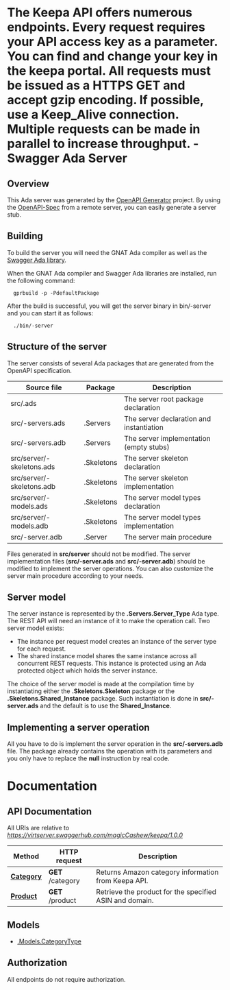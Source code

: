 # The Keepa API offers numerous endpoints.  Every request requires your API access key as a parameter. You can find and change your key in the keepa portal. All requests must be issued as a HTTPS GET and accept gzip encoding. If possible, use a Keep_Alive connection.  Multiple requests can be made in parallel to increase throughput. - Swagger Ada Server

## Overview

This Ada server was generated by the [OpenAPI Generator](https://openapi-generator.tech) project.
By using the [OpenAPI-Spec](https://github.com/OAI/OpenAPI-Specification) from a remote server,
you can easily generate a server stub.

## Building

To build the server you will need the GNAT Ada compiler as well as
the [Swagger Ada library](https://github.com/stcarrez/swagger-ada).

When the GNAT Ada compiler and Swagger Ada libraries are installed,
run the following command:

```
  gprbuild -p -PdefaultPackage
```

After the build is successful, you will get the server binary
in bin/-server and you can start it as follows:
```
  ./bin/-server
```

## Structure of the server

The server consists of several Ada packages that are generated from
the OpenAPI specification.

Source file | Package | Description
------------ | ------------- | -------------
src/.ads||The server root package declaration
src/-servers.ads|.Servers|The server declaration and instantiation
src/-servers.adb|.Servers|The server implementation (empty stubs)
src/server/-skeletons.ads|.Skeletons|The server skeleton declaration
src/server/-skeletons.adb|.Skeletons|The server skeleton implementation
src/server/-models.ads|.Skeletons|The server model types declaration
src/server/-models.adb|.Skeletons|The server model types implementation
src/-server.adb|.Server|The server main procedure

Files generated in **src/server** should not be modified.  The server implementation
files (**src/-server.ads** and **src/-server.adb**) should
be modified to implement the server operations.  You can also customize the server
main procedure according to your needs.

## Server model

The server instance is represented by the **.Servers.Server_Type** Ada type.
The REST API will need an instance of it to make the operation call.  Two server model
exists:

* The instance per request model creates an instance of the server type for each request.
* The shared instance model shares the same instance across all concurrent REST requests.  This instance is protected using an Ada protected object which holds the server instance.

The choice of the server model is made at the compilation time by instantiating either
the **.Skeletons.Skeleton** package or the **.Skeletons.Shared_Instance**
package.  Such instantiation is done in **src/-server.ads** and the default
is to use the **Shared_Instance**.

## Implementing a server operation

All you have to do is implement the server operation in the **src/-servers.adb** file.
The package already contains the operation with its parameters and you only have to replace
the **null** instruction by real code.

# Documentation

## API Documentation

All URIs are relative to *https://virtserver.swaggerhub.com/magicCashew/keepa/1.0.0*

Method | HTTP request | Description
------------- | ------------- | -------------
[**Category**](CategoryApi.md#Category) | **GET** /category | Returns Amazon category information from Keepa API.
[**Product**](ProductApi.md#Product) | **GET** /product | Retrieve the product for the specified ASIN and domain.


## Models
 - [.Models.CategoryType](CategoryType.md)


## Authorization
 All endpoints do not require authorization.

